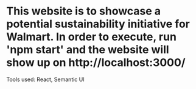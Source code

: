 # This website is to showcase a potential sustainability initiative for Walmart. In order to execute, run 'npm start' and the website will show up on http://localhost:3000/

Tools used: React, Semantic UI
